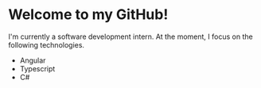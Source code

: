 # Welcome to my GitHub!

I'm currently a software development intern. At the moment, I focus on the following technologies. 
* Angular
* Typescript
* C#
<!---
JamisonHunter/JamisonHunter is a ✨ special ✨ repository because its `README.md` (this file) appears on your GitHub profile.
You can click the Preview link to take a look at your changes.
--->
